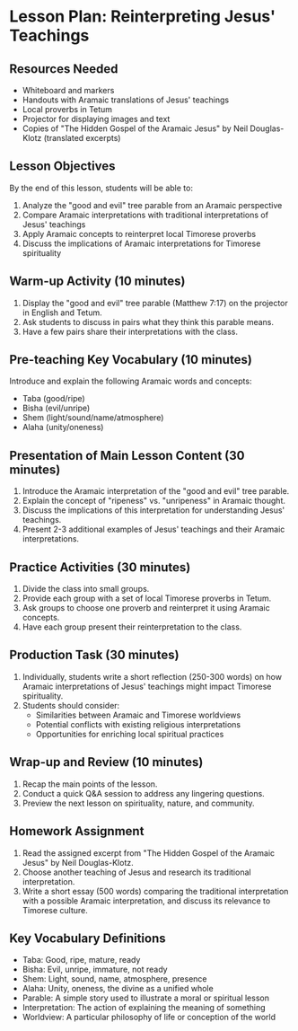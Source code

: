# Lesson Plan: Reinterpreting Jesus' Teachings

## Resources Needed

- Whiteboard and markers
- Handouts with Aramaic translations of Jesus' teachings
- Local proverbs in Tetum
- Projector for displaying images and text
- Copies of "The Hidden Gospel of the Aramaic Jesus" by Neil Douglas-Klotz (translated excerpts)

## Lesson Objectives

By the end of this lesson, students will be able to:
1. Analyze the "good and evil" tree parable from an Aramaic perspective
2. Compare Aramaic interpretations with traditional interpretations of Jesus' teachings
3. Apply Aramaic concepts to reinterpret local Timorese proverbs
4. Discuss the implications of Aramaic interpretations for Timorese spirituality

## Warm-up Activity (10 minutes)

1. Display the "good and evil" tree parable (Matthew 7:17) on the projector in English and Tetum.
2. Ask students to discuss in pairs what they think this parable means.
3. Have a few pairs share their interpretations with the class.

## Pre-teaching Key Vocabulary (10 minutes)

Introduce and explain the following Aramaic words and concepts:
- Taba (good/ripe)
- Bisha (evil/unripe)
- Shem (light/sound/name/atmosphere)
- Alaha (unity/oneness)

## Presentation of Main Lesson Content (30 minutes)

1. Introduce the Aramaic interpretation of the "good and evil" tree parable.
2. Explain the concept of "ripeness" vs. "unripeness" in Aramaic thought.
3. Discuss the implications of this interpretation for understanding Jesus' teachings.
4. Present 2-3 additional examples of Jesus' teachings and their Aramaic interpretations.

## Practice Activities (30 minutes)

1. Divide the class into small groups.
2. Provide each group with a set of local Timorese proverbs in Tetum.
3. Ask groups to choose one proverb and reinterpret it using Aramaic concepts.
4. Have each group present their reinterpretation to the class.

## Production Task (30 minutes)

1. Individually, students write a short reflection (250-300 words) on how Aramaic interpretations of Jesus' teachings might impact Timorese spirituality.
2. Students should consider:
   - Similarities between Aramaic and Timorese worldviews
   - Potential conflicts with existing religious interpretations
   - Opportunities for enriching local spiritual practices

## Wrap-up and Review (10 minutes)

1. Recap the main points of the lesson.
2. Conduct a quick Q&A session to address any lingering questions.
3. Preview the next lesson on spirituality, nature, and community.

## Homework Assignment

1. Read the assigned excerpt from "The Hidden Gospel of the Aramaic Jesus" by Neil Douglas-Klotz.
2. Choose another teaching of Jesus and research its traditional interpretation.
3. Write a short essay (500 words) comparing the traditional interpretation with a possible Aramaic interpretation, and discuss its relevance to Timorese culture.

## Key Vocabulary Definitions

- Taba: Good, ripe, mature, ready
- Bisha: Evil, unripe, immature, not ready
- Shem: Light, sound, name, atmosphere, presence
- Alaha: Unity, oneness, the divine as a unified whole
- Parable: A simple story used to illustrate a moral or spiritual lesson
- Interpretation: The action of explaining the meaning of something
- Worldview: A particular philosophy of life or conception of the world